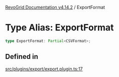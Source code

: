 [RevoGrid Documentation v4.14.2](README.md) / ExportFormat

# Type Alias: ExportFormat

```ts
type ExportFormat: Partial<CSVFormat>;
```

## Defined in

[src/plugins/export/export.plugin.ts:17](https://github.com/revolist/revogrid/blob/29f379095274a66a187c28b49fe0e1fb4170d3ea/src/plugins/export/export.plugin.ts#L17)
